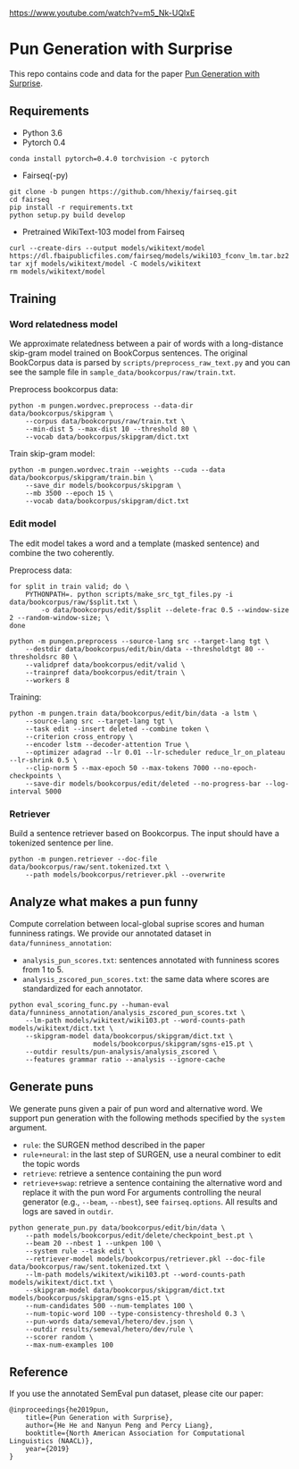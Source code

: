 https://www.youtube.com/watch?v=m5_Nk-UQlxE

# Pun Generation with Surprise
This repo contains code and data for the paper
[Pun Generation with Surprise](https://arxiv.org/abs/1904.06828).

## Requirements
- Python 3.6
- Pytorch 0.4
```
conda install pytorch=0.4.0 torchvision -c pytorch
```
- Fairseq(-py)
```
git clone -b pungen https://github.com/hhexiy/fairseq.git
cd fairseq
pip install -r requirements.txt
python setup.py build develop
```
- Pretrained WikiText-103 model from Fairseq
```
curl --create-dirs --output models/wikitext/model https://dl.fbaipublicfiles.com/fairseq/models/wiki103_fconv_lm.tar.bz2
tar xjf models/wikitext/model -C models/wikitext
rm models/wikitext/model
```

## Training
### Word relatedness model
We approximate relatedness between a pair of words with a long-distance skip-gram model trained on BookCorpus sentences.
The original BookCorpus data is parsed by `scripts/preprocess_raw_text.py`
and you can see the sample file in `sample_data/bookcorpus/raw/train.txt`.

Preprocess bookcorpus data:
```
python -m pungen.wordvec.preprocess --data-dir data/bookcorpus/skipgram \
	--corpus data/bookcorpus/raw/train.txt \
	--min-dist 5 --max-dist 10 --threshold 80 \
	--vocab data/bookcorpus/skipgram/dict.txt
```

Train skip-gram model:
```
python -m pungen.wordvec.train --weights --cuda --data data/bookcorpus/skipgram/train.bin \
    --save_dir models/bookcorpus/skipgram \
    --mb 3500 --epoch 15 \
    --vocab data/bookcorpus/skipgram/dict.txt
```

### Edit model
The edit model takes a word and a template (masked sentence) and combine the two coherently.

Preprocess data:
```
for split in train valid; do \
	PYTHONPATH=. python scripts/make_src_tgt_files.py -i data/bookcorpus/raw/$split.txt \
        -o data/bookcorpus/edit/$split --delete-frac 0.5 --window-size 2 --random-window-size; \
done

python -m pungen.preprocess --source-lang src --target-lang tgt \
	--destdir data/bookcorpus/edit/bin/data --thresholdtgt 80 --thresholdsrc 80 \
	--validpref data/bookcorpus/edit/valid \
	--trainpref data/bookcorpus/edit/train \
	--workers 8
```

Training:
```
python -m pungen.train data/bookcorpus/edit/bin/data -a lstm \
    --source-lang src --target-lang tgt \
    --task edit --insert deleted --combine token \
    --criterion cross_entropy \
    --encoder lstm --decoder-attention True \
    --optimizer adagrad --lr 0.01 --lr-scheduler reduce_lr_on_plateau --lr-shrink 0.5 \
    --clip-norm 5 --max-epoch 50 --max-tokens 7000 --no-epoch-checkpoints \
    --save-dir models/bookcorpus/edit/deleted --no-progress-bar --log-interval 5000
```

### Retriever
Build a sentence retriever based on Bookcorpus.
The input should have a tokenized sentence per line.
```
python -m pungen.retriever --doc-file data/bookcorpus/raw/sent.tokenized.txt \
    --path models/bookcorpus/retriever.pkl --overwrite
```

## Analyze what makes a pun funny
Compute correlation between local-global suprise scores and human funniness ratings.
We provide our annotated dataset in `data/funniness_annotation`:
- `analysis_pun_scores.txt`: sentences annotated with funniness scores from 1 to 5.
- `analysis_zscored_pun_scores.txt`: the same data where scores are standardized for each annotator.
```
python eval_scoring_func.py --human-eval data/funniness_annotation/analysis_zscored_pun_scores.txt \
	--lm-path models/wikitext/wiki103.pt --word-counts-path models/wikitext/dict.txt \
    --skipgram-model data/bookcorpus/skipgram/dict.txt \
                     models/bookcorpus/skipgram/sgns-e15.pt \
    --outdir results/pun-analysis/analysis_zscored \
    --features grammar ratio --analysis --ignore-cache  
```

## Generate puns
We generate puns given a pair of pun word and alternative word.
We support pun generation with the following methods specified by the `system` argument.
- `rule`: the SURGEN method described in the paper 
- `rule+neural`: in the last step of SURGEN, use a neural combiner to edit the topic words
- `retrieve`: retrieve a sentence containing the pun word
- `retrieve+swap`: retrieve a sentence containing the alternative word and replace it with the pun word
For arguments controlling the neural generator (e.g., `--beam`, `--nbest`), see `fairseq.options`.
All results and logs are saved in `outdir`.
```
python generate_pun.py data/bookcorpus/edit/bin/data \
	--path models/bookcorpus/edit/delete/checkpoint_best.pt \
	--beam 20 --nbest 1 --unkpen 100 \
	--system rule --task edit \
	--retriever-model models/bookcorpus/retriever.pkl --doc-file data/bookcorpus/raw/sent.tokenized.txt \
	--lm-path models/wikitext/wiki103.pt --word-counts-path models/wikitext/dict.txt \
	--skipgram-model data/bookcorpus/skipgram/dict.txt models/bookcorpus/skipgram/sgns-e15.pt \
	--num-candidates 500 --num-templates 100 \
	--num-topic-word 100 --type-consistency-threshold 0.3 \
	--pun-words data/semeval/hetero/dev.json \
	--outdir results/semeval/hetero/dev/rule \
	--scorer random \
	--max-num-examples 100
```

## Reference
If you use the annotated SemEval pun dataset, please cite our paper:
```
@inproceedings{he2019pun,
    title={Pun Generation with Surprise},
    author={He He and Nanyun Peng and Percy Liang},
    booktitle={North American Association for Computational Linguistics (NAACL)},
    year={2019}
}
```
